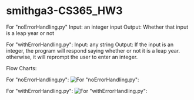 # smithga3-CS365_HW3

For "noErrorHandling.py" 
Input: an integer input
Output: Whether that input is a leap year or not

For "withErrorHandling.py":
Input: any string
Output: If the input is an integer, the program will respond saying whether or not it is a leap year.
        otherwise, it will reprompt the user to enter an integer.
        
Flow Charts:

For "noErrorHandling.py":
![For "noErrorHandling.py":](https://docs.google.com/drawings/d/e/2PACX-1vTkN5ipdn_EOK6ZRDJ_bipZqKs31DZi6J7yCvTnT5hYrAvSYitqMeTHV_uPMeNzDuq3c_8yqmXobHFR/pub?w=960&amp)

For "withErrorHandling.py":
![For "withErrorHandling.py":](https://docs.google.com/drawings/d/e/2PACX-1vTLlrtqpSEoPE9SpScxyrvmpQEuUY_salT89VAOkyFKxObBGB7EFLaPMWVxuEflO7JqKn8zrijvWhcW/pub?w=960&h=720)

